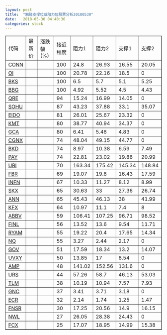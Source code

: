 ```yaml
---
layout: post
title:  "触碰支撑位或阻力位股票分析20180530"
date:   2018-05-30 04:40:36
categories: stock
---
```

<script type="text/javascript">
var stockList = []
stockList.push('gb_conn');
stockList.push('gb_oi');
stockList.push('gb_bks');
stockList.push('gb_bbg');
stockList.push('gb_qre');
stockList.push('gb_sohu');
stockList.push('gb_eido');
stockList.push('gb_kmt');
stockList.push('gb_gca');
stockList.push('gb_cgnx');
stockList.push('gb_bkd');
stockList.push('gb_pay');
stockList.push('gb_uri');
stockList.push('gb_fbr');
stockList.push('gb_infn');
stockList.push('gb_skx');
stockList.push('gb_ann');
stockList.push('gb_kfx');
stockList.push('gb_abbv');
stockList.push('gb_finl');
stockList.push('gb_ryam');
stockList.push('gb_nq');
stockList.push('gb_gov');
stockList.push('gb_uvxy');
stockList.push('gb_amp');
stockList.push('gb_urs');
stockList.push('gb_tlm');
stockList.push('gb_gnc');
stockList.push('gb_ecr');
stockList.push('gb_fnsr');
stockList.push('gb_nwl');
stockList.push('gb_fcx');
</script>
<table border="1">
 <tr>
 <td>代码</td>
 <td>最新价</td>
 <td>涨跌幅(%)</td>
 <td>接近程度</td>
 <td>阻力1</td>
 <td>阻力2</td>
 <td>支撑1</td>
 <td>支撑2</td>
</tr>
  <tr id="conn" class="red">
  <td><a href="http://stock.finance.sina.com.cn/usstock/quotes/CONN.html" target="_blank">CONN</a></td><td></td><td></td><td>100</td><td>24.8</td><td>26.93</td><td>16.55</td><td>20.05</td></tr>
  <tr id="oi" class="green">
  <td><a href="http://stock.finance.sina.com.cn/usstock/quotes/OI.html" target="_blank">OI</a></td><td></td><td></td><td>100</td><td>20.78</td><td>22.16</td><td>18.5</td><td>0</td></tr>
  <tr id="bks" class="green">
  <td><a href="http://stock.finance.sina.com.cn/usstock/quotes/BKS.html" target="_blank">BKS</a></td><td></td><td></td><td>100</td><td>6.5</td><td>5.7</td><td>5.1</td><td>5.25</td></tr>
  <tr id="bbg" class="red">
  <td><a href="http://stock.finance.sina.com.cn/usstock/quotes/BBG.html" target="_blank">BBG</a></td><td></td><td></td><td>100</td><td>4.92</td><td>5.52</td><td>4.5</td><td>4.43</td></tr>
  <tr id="qre" class="red">
  <td><a href="http://stock.finance.sina.com.cn/usstock/quotes/QRE.html" target="_blank">QRE</a></td><td></td><td></td><td>94</td><td>15.24</td><td>16.99</td><td>14.05</td><td>0</td></tr>
  <tr id="sohu" class="red">
  <td><a href="http://stock.finance.sina.com.cn/usstock/quotes/SOHU.html" target="_blank">SOHU</a></td><td></td><td></td><td>87</td><td>43.23</td><td>37.88</td><td>33.1</td><td>35.07</td></tr>
  <tr id="eido" class="red">
  <td><a href="http://stock.finance.sina.com.cn/usstock/quotes/EIDO.html" target="_blank">EIDO</a></td><td></td><td></td><td>81</td><td>26.01</td><td>25.67</td><td>23.32</td><td>0</td></tr>
  <tr id="kmt" class="red">
  <td><a href="http://stock.finance.sina.com.cn/usstock/quotes/KMT.html" target="_blank">KMT</a></td><td></td><td></td><td>80</td><td>38.77</td><td>40.94</td><td>34.37</td><td>0</td></tr>
  <tr id="gca" class="green">
  <td><a href="http://stock.finance.sina.com.cn/usstock/quotes/GCA.html" target="_blank">GCA</a></td><td></td><td></td><td>80</td><td>6.41</td><td>5.48</td><td>4.83</td><td>0</td></tr>
  <tr id="cgnx" class="red">
  <td><a href="http://stock.finance.sina.com.cn/usstock/quotes/CGNX.html" target="_blank">CGNX</a></td><td></td><td></td><td>74</td><td>48.04</td><td>49.15</td><td>44.77</td><td>0</td></tr>
  <tr id="bkd" class="green">
  <td><a href="http://stock.finance.sina.com.cn/usstock/quotes/BKD.html" target="_blank">BKD</a></td><td></td><td></td><td>74</td><td>8.97</td><td>10.38</td><td>6.59</td><td>7.49</td></tr>
  <tr id="pay" class="red">
  <td><a href="http://stock.finance.sina.com.cn/usstock/quotes/PAY.html" target="_blank">PAY</a></td><td></td><td></td><td>74</td><td>22.81</td><td>23.02</td><td>19.86</td><td>20.99</td></tr>
  <tr id="uri" class="red">
  <td><a href="http://stock.finance.sina.com.cn/usstock/quotes/URI.html" target="_blank">URI</a></td><td></td><td></td><td>70</td><td>163.34</td><td>175.42</td><td>145.34</td><td>148.84</td></tr>
  <tr id="fbr" class="red">
  <td><a href="http://stock.finance.sina.com.cn/usstock/quotes/FBR.html" target="_blank">FBR</a></td><td></td><td></td><td>69</td><td>19.07</td><td>19.8</td><td>16.43</td><td>17.59</td></tr>
  <tr id="infn" class="green">
  <td><a href="http://stock.finance.sina.com.cn/usstock/quotes/INFN.html" target="_blank">INFN</a></td><td></td><td></td><td>67</td><td>10.33</td><td>11.27</td><td>8.12</td><td>8.99</td></tr>
  <tr id="skx" class="red">
  <td><a href="http://stock.finance.sina.com.cn/usstock/quotes/SKX.html" target="_blank">SKX</a></td><td></td><td></td><td>65</td><td>30.63</td><td>33</td><td>27.36</td><td>26.74</td></tr>
  <tr id="ann" class="red">
  <td><a href="http://stock.finance.sina.com.cn/usstock/quotes/ANN.html" target="_blank">ANN</a></td><td></td><td></td><td>65</td><td>45.43</td><td>46.13</td><td>38</td><td>41.99</td></tr>
  <tr id="kfx" class="green">
  <td><a href="http://stock.finance.sina.com.cn/usstock/quotes/KFX.html" target="_blank">KFX</a></td><td></td><td></td><td>64</td><td>10.97</td><td>11.1</td><td>7.4</td><td>8</td></tr>
  <tr id="abbv" class="green">
  <td><a href="http://stock.finance.sina.com.cn/usstock/quotes/ABBV.html" target="_blank">ABBV</a></td><td></td><td></td><td>59</td><td>106.41</td><td>107.25</td><td>96.71</td><td>98.52</td></tr>
  <tr id="finl" class="green">
  <td><a href="http://stock.finance.sina.com.cn/usstock/quotes/FINL.html" target="_blank">FINL</a></td><td></td><td></td><td>56</td><td>13.52</td><td>13.6</td><td>9.54</td><td>11.71</td></tr>
  <tr id="ryam" class="green">
  <td><a href="http://stock.finance.sina.com.cn/usstock/quotes/RYAM.html" target="_blank">RYAM</a></td><td></td><td></td><td>55</td><td>19.22</td><td>20.4</td><td>17.65</td><td>14.34</td></tr>
  <tr id="nq" class="green">
  <td><a href="http://stock.finance.sina.com.cn/usstock/quotes/NQ.html" target="_blank">NQ</a></td><td></td><td></td><td>55</td><td>3.27</td><td>2.44</td><td>2.17</td><td>0</td></tr>
  <tr id="gov" class="green">
  <td><a href="http://stock.finance.sina.com.cn/usstock/quotes/GOV.html" target="_blank">GOV</a></td><td></td><td></td><td>51</td><td>17.59</td><td>18.34</td><td>13.2</td><td>14.07</td></tr>
  <tr id="uvxy" class="red">
  <td><a href="http://stock.finance.sina.com.cn/usstock/quotes/UVXY.html" target="_blank">UVXY</a></td><td></td><td></td><td>50</td><td>13.85</td><td>17</td><td>8.54</td><td>0</td></tr>
  <tr id="amp" class="red">
  <td><a href="http://stock.finance.sina.com.cn/usstock/quotes/AMP.html" target="_blank">AMP</a></td><td></td><td></td><td>48</td><td>141.02</td><td>152.56</td><td>131.6</td><td>0</td></tr>
  <tr id="urs" class="green">
  <td><a href="http://stock.finance.sina.com.cn/usstock/quotes/URS.html" target="_blank">URS</a></td><td></td><td></td><td>44</td><td>57.26</td><td>58.7</td><td>46.13</td><td>53.03</td></tr>
  <tr id="tlm" class="green">
  <td><a href="http://stock.finance.sina.com.cn/usstock/quotes/TLM.html" target="_blank">TLM</a></td><td></td><td></td><td>38</td><td>10.19</td><td>10.94</td><td>7.57</td><td>7.93</td></tr>
  <tr id="gnc" class="green">
  <td><a href="http://stock.finance.sina.com.cn/usstock/quotes/GNC.html" target="_blank">GNC</a></td><td></td><td></td><td>37</td><td>3.41</td><td>3.71</td><td>3.18</td><td>0</td></tr>
  <tr id="ecr" class="green">
  <td><a href="http://stock.finance.sina.com.cn/usstock/quotes/ECR.html" target="_blank">ECR</a></td><td></td><td></td><td>32</td><td>2.14</td><td>1.74</td><td>1.25</td><td>1.47</td></tr>
  <tr id="fnsr" class="red">
  <td><a href="http://stock.finance.sina.com.cn/usstock/quotes/FNSR.html" target="_blank">FNSR</a></td><td></td><td></td><td>30</td><td>17.25</td><td>20.56</td><td>14.9</td><td>16.15</td></tr>
  <tr id="nwl" class="green">
  <td><a href="http://stock.finance.sina.com.cn/usstock/quotes/NWL.html" target="_blank">NWL</a></td><td></td><td></td><td>27</td><td>26.05</td><td>28.38</td><td>24.43</td><td>0</td></tr>
  <tr id="fcx" class="red">
  <td><a href="http://stock.finance.sina.com.cn/usstock/quotes/FCX.html" target="_blank">FCX</a></td><td></td><td></td><td>25</td><td>17.07</td><td>18.95</td><td>14.99</td><td>15.38</td></tr>
</table>
